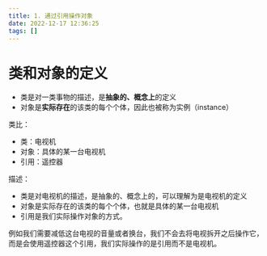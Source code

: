 ```yaml
---
title: 1. 通过引用操作对象  
date: 2022-12-17 12:36:25  
tags: []  
---
```


# 类和对象的定义

- 类是对一类事物的描述，是**抽象的、概念上**的定义
- 对象是**实际存在**的该类的每个个体，因此也被称为实例（instance）

类比：
- 类：电视机
- 对象：具体的某一台电视机
- 引用：遥控器

描述：
- 类是对电视机的描述，是抽象的、概念上的，可以理解为是电视机的定义
- 对象是实际存在的该类的每个个体，也就是具体的某一台电视机
- 引用是我们实际操作对象的方式。

例如我们需要减低这台电视的音量或者换台，我们不会去将电视拆开之后操作它，而是会使用遥控器这个引用，我们实际操作的是引用而不是电视机。

